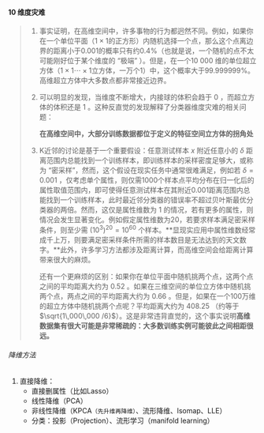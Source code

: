 #### 10 维度灾难

> 1. 事实证明，在高维空间中，许多事物的行为都迥然不同。例如，如果你在一个单位平面（$1 \times 1$的正方形）内随机选择一个点，那么这个点离边界的距离小于0.001的概率只有约0.4%（也就是说，一个随机的点不太可能刚好位于某个维度的 “极端” ）。但是，在一个10 000 维的单位超立方体（$1 \times 1\cdots \times1$立方体，一万个1）中，这个概率大于99.999999%。高维超立方体中大多数点都非常接近边界。
>
> 2. 可以明显的发现，当维度不断增大，内接球的体积会趋于 0 ，而超立方体的体积还是 1 。这种反直觉的发现解释了分类器维度灾难的相关问题：
>
>    ​		**在高维空间中，大部分训练数据都位于定义的特征空间立方体的拐角处**
>
> 3. K近邻的讨论是基于一个重要假设：任意测试样本 $x$ 附近任意小的 $\delta$ 距离范围内总能找到一个训练样本，即训练样本的采样密度足够大，或称为 “密采样”，然而，这个假设在现实任务中通常很难满足，例如若 $\delta = 0.001$ ，仅考虑单个属性，则仅需1000个样本点平均分布在归一化后的属性取值范围内，即可使得任意测试样本在其附近0.001距离范围内总能找到一个训练样本，此时最近邻分类器的错误率不超过贝叶斯最优分类器的两倍。然而，这仅是属性维数为 1 的情况，若有更多的属性，则情况会发生显著变化。例如假定属性维数为20，若要求样本满足密采样条件，则至少需 $(10^3)^{20} = 10^{60}$ 个样本。**显现实应用中属性维数经常成千上万，则要满足密采样条件所需的样本数目是无法达到的天文数字。**此外，许多学习方法都涉及距离计算，而高维空间会给距离计算带来很大的麻烦。
>
>    还有一个更麻烦的区别：如果你在单位平面中随机挑两个点，这两个点之间的平均距离大约为 0.52 。如果在三维空间的单位立方体中随机挑两个点，两点之间的平均距离大约为 0.66 。但是，如果在一个100万维的超立方体中随机挑两个点呢？平均距离大约为 408.25 （约等于 $\sqrt{1\,000\,000 /6}$）。这是非常违背直觉的，这个事实说明**高维数据集有很大可能是非常稀疏的：大多数训练实例可能彼此之间相距很远。**



###### 降维方法

1. 直接降维：
   + 直接删属性（比如Lasso）
   + 线性降维（PCA）
   + 非线性降维（KPCA`（先升维再降维）`、流形降维、lsomap、LLE）
   + 分类：投影（Projection）、流形学习（manifold learning）